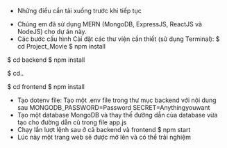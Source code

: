 * Những điều cần tải xuống trước khi tiếp tục
- Chúng em đã sử dụng MERN (MongoDB, ExpressJS, ReactJS và NodeJS) cho dự án này.
- Các bước cấu hình
Cài đặt các thư viện cần thiết (sử dụng Terminal):
$ cd Project_Movie
$ npm install

$ cd backend
$ npm install

$ cd..

$ cd frontend
$ npm install

- Tạo dotenv file:
Tạo một .env file trong thư mục backend với nội dung sau
MONGODB_PASSWORD=Password
SECRET=Anythingyouwant
- Tạo một database MongoDB và thay thế đường dẫn của database vừa tạo cho đường dẫn cũ trong file app.js
- Chạy lần lượt lệnh sau ở cả backend và frontend
$ npm start
- Lúc này một trang web sẽ được mở lên và có thể trải nghiệm
